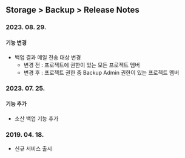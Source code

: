 ## Storage > Backup > Release Notes

### 2023. 08. 29.
#### 기능 변경
* 백업 결과 메일 전송 대상 변경
    * 변경 전 : 프로젝트에 권한이 있는 모든 프로젝트 멤버
    * 변경 후 : 프로젝트 권한 중 Backup Admin 권한이 있는 프로젝트 멤버

### 2023. 07. 25.
#### 기능 추가
* 소산 백업 기능 추가

### 2019. 04. 18.
* 신규 서비스 출시
